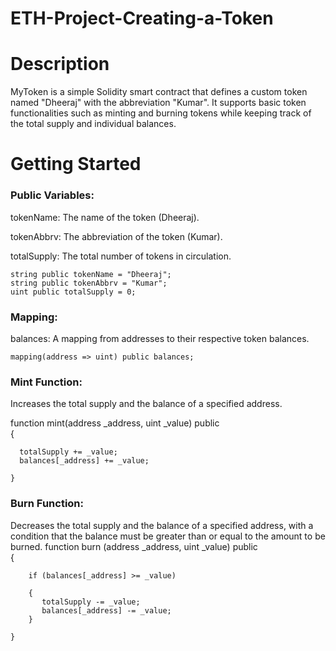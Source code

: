 # ETH-Project-Creating-a-Token
# Description
MyToken is a simple Solidity smart contract that defines a custom token named "Dheeraj" with the abbreviation "Kumar". It supports basic token functionalities such as minting and burning tokens while keeping track of the total supply and individual balances.
# Getting Started
### Public Variables:

tokenName: The name of the token (Dheeraj).

tokenAbbrv: The abbreviation of the token (Kumar).

totalSupply: The total number of tokens in circulation.

    string public tokenName = "Dheeraj";
    string public tokenAbbrv = "Kumar";
    uint public totalSupply = 0;

### Mapping:
balances: A mapping from addresses to their respective token balances.

    mapping(address => uint) public balances; 

### Mint Function:
Increases the total supply and the balance of a specified address.

function mint(address _address, uint _value) public  
    {
    
      totalSupply += _value;
      balances[_address] += _value;    
      
    }

### Burn Function:
Decreases the total supply and the balance of a specified address, with a condition that the balance must be greater than or equal to the amount to be burned.
function burn (address _address, uint _value) public  
    {
    
        if (balances[_address] >= _value)   
        
        {
           totalSupply -= _value;
           balances[_address] -= _value;                  
        }
        
    }



